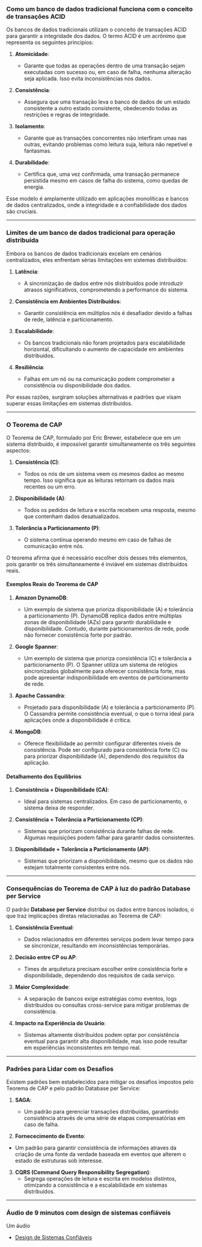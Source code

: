 ### Como um banco de dados tradicional funciona com o conceito de transações ACID

Os bancos de dados tradicionais utilizam o conceito de transações ACID para garantir a integridade dos dados. O termo ACID é um acrônimo que representa os seguintes princípios:

1. **Atomicidade**:
   - Garante que todas as operações dentro de uma transação sejam executadas com sucesso ou, em caso de falha, nenhuma alteração seja aplicada. Isso evita inconsistências nos dados.

2. **Consistência**:
   - Assegura que uma transação leva o banco de dados de um estado consistente a outro estado consistente, obedecendo todas as restrições e regras de integridade.

3. **Isolamento**:
   - Garante que as transações concorrentes não interfiram umas nas outras, evitando problemas como leitura suja, leitura não repetível e fantasmas.

4. **Durabilidade**:
   - Certifica que, uma vez confirmada, uma transação permanece persistida mesmo em casos de falha do sistema, como quedas de energia.

Esse modelo é amplamente utilizado em aplicações monolíticas e bancos de dados centralizados, onde a integridade e a confiabilidade dos dados são cruciais.

---

### Limites de um banco de dados tradicional para operação distribuída

Embora os bancos de dados tradicionais excelam em cenários centralizados, eles enfrentam sérias limitações em sistemas distribuídos:

1. **Latência**:
   - A sincronização de dados entre nós distribuídos pode introduzir atrasos significativos, comprometendo a performance do sistema.

2. **Consistência em Ambientes Distribuídos**:
   - Garantir consistência em múltiplos nós é desafiador devido a falhas de rede, latência e particionamento.

3. **Escalabilidade**:
   - Os bancos tradicionais não foram projetados para escalabilidade horizontal, dificultando o aumento de capacidade em ambientes distribuídos.

4. **Resiliência**:
   - Falhas em um nó ou na comunicação podem comprometer a consistência ou disponibilidade dos dados.

Por essas razões, surgiram soluções alternativas e padrões que visam superar essas limitações em sistemas distribuídos.

---

### O Teorema de CAP

O Teorema de CAP, formulado por Eric Brewer, estabelece que em um sistema distribuído, é impossível garantir simultaneamente os três seguintes aspectos:

1. **Consistência (C)**:
   - Todos os nós de um sistema veem os mesmos dados ao mesmo tempo. Isso significa que as leituras retornam os dados mais recentes ou um erro.

2. **Disponibilidade (A)**:
   - Todos os pedidos de leitura e escrita recebem uma resposta, mesmo que contenham dados desatualizados.

3. **Tolerância a Particionamento (P)**:
   - O sistema continua operando mesmo em caso de falhas de comunicação entre nós.

O teorema afirma que é necessário escolher dois desses três elementos, pois garantir os três simultaneamente é inviável em sistemas distribuídos reais.

#### Exemplos Reais do Teorema de CAP

1. **Amazon DynamoDB**:
   - Um exemplo de sistema que prioriza disponibilidade (A) e tolerância a particionamento (P). DynamoDB replica dados entre múltiplas zonas de disponibilidade (AZs) para garantir durabilidade e disponibilidade. Contudo, durante particionamentos de rede, pode não fornecer consistência forte por padrão.

2. **Google Spanner**:
   - Um exemplo de sistema que prioriza consistência (C) e tolerância a particionamento (P). O Spanner utiliza um sistema de relógios sincronizados globalmente para oferecer consistência forte, mas pode apresentar indisponibilidade em eventos de particionamento de rede.

3. **Apache Cassandra**:
   - Projetado para disponibilidade (A) e tolerância a particionamento (P). O Cassandra permite consistência eventual, o que o torna ideal para aplicações onde a disponibilidade é crítica.

4. **MongoDB**:
   - Oferece flexibilidade ao permitir configurar diferentes níveis de consistência. Pode ser configurado para consistência forte (C) ou para priorizar disponibilidade (A), dependendo dos requisitos da aplicação.

#### Detalhamento dos Equilíbrios

1. **Consistência + Disponibilidade (CA)**:
   - Ideal para sistemas centralizados. Em caso de particionamento, o sistema deixa de responder.

2. **Consistência + Tolerância a Particionamento (CP)**:
   - Sistemas que priorizam consistência durante falhas de rede. Algumas requisições podem falhar para garantir dados consistentes.

3. **Disponibilidade + Tolerância a Particionamento (AP)**:
   - Sistemas que priorizam a disponibilidade, mesmo que os dados não estejam totalmente consistentes entre nós.

---

### Consequências do Teorema de CAP à luz do padrão Database per Service

O padrão **Database per Service** distribui os dados entre bancos isolados, o que traz implicações diretas relacionadas ao Teorema de CAP:

1. **Consistência Eventual**:
   - Dados relacionados em diferentes serviços podem levar tempo para se sincronizar, resultando em inconsistências temporárias.

2. **Decisão entre CP ou AP**:
   - Times de arquitetura precisam escolher entre consistência forte e disponibilidade, dependendo dos requisitos de cada serviço.

3. **Maior Complexidade**:
   - A separação de bancos exige estratégias como eventos, logs distribuídos ou consultas cross-service para mitigar problemas de consistência.

4. **Impacto na Experiência do Usuário**:
   - Sistemas altamente distribuídos podem optar por consistência eventual para garantir alta disponibilidade, mas isso pode resultar em experiências inconsistentes em tempo real.

---

### Padrões para Lidar com os Desafios

Existem padrões bem estabelecidos para mitigar os desafios impostos pelo Teorema de CAP e pelo padrão Database per Service:

1. **SAGA**:
   - Um padrão para gerenciar transações distribuídas, garantindo consistência através de uma série de etapas compensatórias em caso de falha.

2. **Fornececimento de Evento**:
  - Um padrão para garantir consistência de informações atraves da criação de uma fonte da verdade baseada em eventos que alterem o estado de estruturas sob interesse.

3. **CQRS (Command Query Responsibility Segregation)**:
   - Segrega operações de leitura e escrita em modelos distintos, otimizando a consistência e a escalabilidade em sistemas distribuídos.

---

### Áudio de 9 minutos com design de sistemas confiáveis

Um áudio

- <a href="https://www.dropbox.com/scl/fi/r5vlu9deawvkzi0xcfzek/Design-Confiavel-Os-Pilares-da-Confiabilidade-de-Sistemas-Distribu-dos.wav?rlkey=vfl40a2qr5t9bsi140q0wcmdr&dl=0">Design de Sistemas Confiáveis</a>


